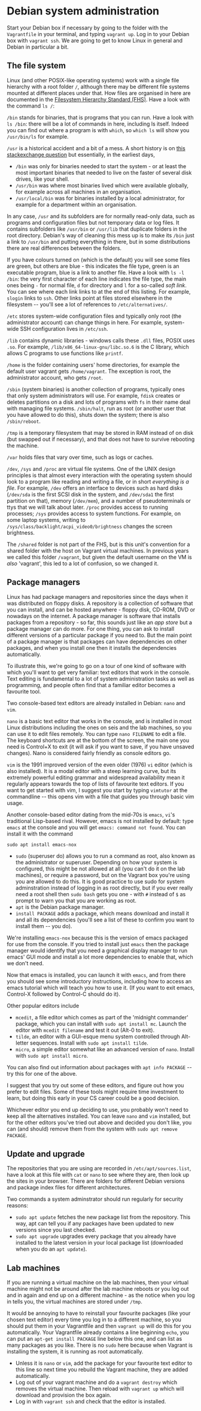 # Debian system administration

Start your Debian box if necessary by going to the folder with the `Vagrantfile` in your terminal, and typing `vagrant up`. Log in to your Debian box with `vagrant ssh`. We are going to get to know Linux in general and Debian in particular a bit.

## The file system

Linux (and other POSIX-like operating systems) work with a single file hierarchy with a root folder `/`, although there may be different file systems mounted at different places under that. How files are organised in here are documented in the [Filesystem Hierarchy Standard (FHS)](https://refspecs.linuxfoundation.org/FHS_3.0/fhs-3.0.html). Have a look with the command `ls /`:

`/bin` stands for binaries, that is programs that you can run. Have a look with `ls /bin`: there will be a lot of commands in here, including ls itself. Indeed you can find out where a program is with `which`, so `which ls` will show you `/usr/bin/ls` for example.

`/usr` is a historical accident and a bit of a mess. A short history is on [this stackexchange question](https://askubuntu.com/questions/130186/what-is-the-rationale-for-the-usr-directory) but essentially, in the earliest days,

  * `/bin` was only for binaries needed to start the system - or at least the most important binaries that needed to live on the faster of several disk drives, like your shell.
  * `/usr/bin` was where most binaries lived which were available globally, for example across all machines in an organisation.
  * `/usr/local/bin` was for binaries installed by a local administrator, for example for a department within an organisation.

In any case, `/usr` and its subfolders are for normally read-only data, such as programs and configuration files but not temporary data or log files. It contains subfolders like `/usr/bin` or `/usr/lib` that duplicate folders in the root directory. Debian's way of cleaning this mess up is to make its `/bin` just a link to `/usr/bin` and putting everything in there, but in some distributions there are real differences between the folders.

If you have colours turned on (which is the default) you will see some files are green, but others are blue - this indicates the file type, green is an executable program, blue is a link to another file. Have a look with `ls -l /bin`: the very first character of each line indicates the file type, the main ones being `-` for normal file, `d` for directory and `l` for a so-called _soft link_. You can see where each link links to at the end of this listing. For example, `slogin` links to `ssh`. Other links point at files stored elsewhere in the filesystem -- you'll see a lot of references to `/etc/alternatives/`. 

`/etc` stores system-wide configuration files and typically only root (the administrator account) can change things in here. For example, system-wide SSH configuration lives in `/etc/ssh`.

`/lib` contains dynamic libraries - windows calls these `.dll` files, POSIX uses `.so`. For example, `/lib/x86_64-linux-gnu/libc.so.6` is the C library, which allows C programs to use functions like `printf`. 

`/home` is the folder containing users' home directories, for example the default user vagrant gets `/home/vagrant`. The exception is root, the administrator account, who gets `/root`.

`/sbin` (system binaries) is another collection of programs, typically ones that only system administrators will use. For example, `fdisk` creates or deletes partitions on a disk and lots of programs with `fs` in their name deal with managing file systems. `/sbin/halt`, run as root (or another user that you have allowed to do this), shuts down the system; there is also `/sbin/reboot`.

`/tmp` is a temporary filesystem that may be stored in RAM instead of on disk (but swapped out if necessary), and that does not have to survive rebooting the machine.

`/var` holds files that vary over time, such as logs or caches.

`/dev`, `/sys` and `/proc` are virtual file systems. One of the UNIX design principles is that almost every interaction with the operating system should look to a program like reading and writing a file, or in short _everything is a file_. For example, `/dev` offers an interface to devices such as hard disks (`/dev/sda` is the first SCSI disk in the system, and `/dev/sda1` the first partition on that), memory (`/dev/mem`), and a number of pseudoterminals or ttys that we will talk about later. `/proc` provides access to running processes; `/sys` provides access to system functions. For example, on some laptop systems, writing to `/sys/class/backlight/acpi_video0/brightness` changes the screen brightness.

The `/shared` folder is not part of the FHS, but is this unit's convention for a shared folder with the host on Vagrant virtual machines. In previous years we called this folder `/vagrant`, but given the default username on the VM is _also_ 'vagrant', this led to a lot of confusion, so we changed it.

## Package managers

Linux has had package managers and repositories since the days when it was distributed on floppy disks. A repository is a collection of software that you can install, and can be hosted anywhere - floppy disk, CD-ROM, DVD or nowadays on the internet. A package manager is software that installs packages from a repository - so far, this sounds just like an _app store_ but a package manager can do more. For one thing, you can ask to install different versions of a particular package if you need to. But the main point of a package manager is that packages can have dependencies on other packages, and when you install one then it installs the dependencies automatically.

To illustrate this, we're going to go on a tour of one kind of software with which you'll want to get very familiar: text editors that work in the console. Text editing is fundamental to a lot of system administration tasks as well as programming, and people often find that a familiar editor becomes a favourite tool. 

Two console-based text editors are already installed in Debian: `nano` and `vim`. 

`nano` is a basic text editor that works in the console, and is installed in most Linux distributions including the ones on seis and the lab machines, so you can use it to edit files remotely.  You can type `nano FILENAME` to edit a file. The keyboard shortcuts are at the bottom of the screen, the main one you need is Control+X to exit (it will ask if you want to save, if you have unsaved changes). Nano is considered fairly friendly as console editors go.

`vim` is the 1991 improved version of the even older (1976) `vi` editor (which is also installed). It is a modal editor with a steep learning curve, but its extremely powerful editing grammar and widespread availability mean it regularly appears towards the top of lists of favourite text editors. If you want to get started with vim, I suggest you start by typing `vimtutor` at the commandline -- this opens vim with a file that guides you through basic vim usage. 

Another console-based editor dating from the mid-70s is `emacs`, `vi`'s traditional Lisp-based rival. However, emacs is not installed by default: type `emacs` at the console and you will get `emacs: command not found`. You can install it with the command

```
sudo apt install emacs-nox
```

  * `sudo` (superuser do) allows you to run a command as root, also known as the administrator or superuser. Depending on how your system is configured, this might be not allowed at all (you can't do it on the lab machines), or require a password, but on the Vagrant box you're using you are allowed to do this. It is good practice to use sudo for system adminstration instead of logging in as root directly, but if you ever really need a root shell then `sudo bash` gets you one - with `#` instead of `$` as prompt to warn you that you are working as root.
  * `apt` is the Debian package manager.
  * `install PACKAGE` adds a package, which means download and install it and all its dependencies (you'll see a list of these to confirm you want to install them -- you do).

We're installing `emacs-nox` because this is the version of emacs packaged for use from the console. If you tried to install just `emacs` then the package manager would identify that you need a graphical display manager to run emacs' GUI mode and install a lot more dependencies to enable that, which we don't need. 

Now that emacs is installed, you can launch it with `emacs`, and from there you should see some introductory instructions, including how to access an emacs tutorial which will teach you how to use it. (If you want to exit emacs, Control-X followed by Control-C should do it).


Other popular editors include 
 + `mcedit`, a file editor which comes as part of the 'midnight commander' package, which you can install with `sudo apt install mc`. Launch the editor with `mcedit filename` and test it out (Alt-0 to exit).  
 + `tilde`, an editor with a GUI-esque menu system controlled through Alt-letter sequences. Install with `sudo apt install tilde`.
 + `micro`, a simple editor somewhat like an advanced version of `nano`. Install with `sudo apt install micro`.

You can also find out information about packages with `apt info PACKAGE` -- try this for one of the above.

I suggest that you try out some of these editors, and figure out how you prefer to edit files. Some of these tools might require time investment to learn, but doing this early in your CS career could be a good decision.

Whichever editor you end up deciding to use, you probably won't need to keep all the alternatives installed. You can leave `nano` and `vim` installed, but for the other editors you've tried out above and decided you don't like, you can (and should) remove them from the system with `sudo apt remove PACKAGE`.

## Update and upgrade

The repositories that you are using are recorded in `/etc/apt/sources.list`, have a look at this file with `cat` or `nano` to see where they are, then look up the sites in your browser. There are folders for different Debian versions and package index files for different architectures. 

Two commands a system adminstrator should run regularly for security reasons:

  * `sudo apt update` fetches the new package list from the repository. This way, apt can tell you if any packages have been updated to new versions since you last checked.
  * `sudo apt upgrade` upgrades every package that you already have installed to the latest version in your local package list (downloaded when you do an `apt update`).

## Lab machines

If you are running a virtual machine on the lab machines, then your virtual machine might not be around after the lab machine reboots or you log out and in again and end up on a different machine - as the notice when you log in tells you, the virtual machines are stored under `/tmp`.

It would be annoying to have to reinstall your favourite packages (like your chosen text editor) every time you log in to a different machine, so you should put them in your Vagrantfile and then `vagrant up` will do this for you automatically. Your Vagrantfile already contains a line beginning `echo`, you can put an `apt-get install PACKAGE` line below this one, and can list as many packages as you like. There is no `sudo` here because when Vagrant is installing the system, it is running as root automatically.

  * Unless it is `nano` or `vim`, add the package for your favourite text editor to this line so next time you rebuild the Vagrant machine, they are added automatically.
  * Log out of your vagrant machine and do a `vagrant destroy` which removes the virtual machine. Then reload with `vagrant up` which will download and provision the box again.
  * Log in with `vagrant ssh` and check that the editor is installed.
